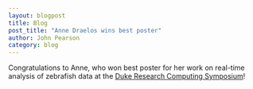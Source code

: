 ```yaml
---
layout: blogpost
title: Blog
post_title: "Anne Draelos wins best poster"
author: John Pearson
category: blog
---
```

Congratulations to Anne, who won best poster for her work on real-time analysis of zebrafish data at the [Duke Research Computing Symposium](https://rc.duke.edu/symposium-2019/)! 
